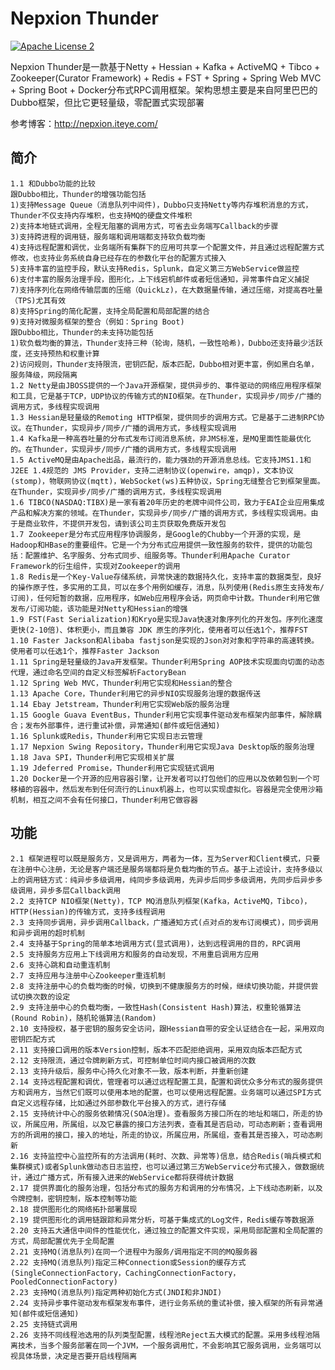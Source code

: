 # Nepxion Thunder
[![Apache License 2](https://img.shields.io/badge/license-ASF2-blue.svg)](https://www.apache.org/licenses/LICENSE-2.0.txt)

Nepxion Thunder是一款基于Netty + Hessian + Kafka + ActiveMQ + Tibco + Zookeeper(Curator Framework) + Redis + FST + Spring + Spring Web MVC + Spring Boot + Docker分布式RPC调用框架。架构思想主要是来自阿里巴巴的Dubbo框架，但比它更轻量级，零配置式实现部署

参考博客：http://nepxion.iteye.com/

## 简介

    1.1 和Dubbo功能的比较
    跟Dubbo相比，Thunder的增强功能包括
    1)支持Message Queue（消息队列中间件)，Dubbo只支持Netty等内存堆积消息的方式，Thunder不仅支持内存堆积，也支持MQ的硬盘文件堆积
    2)支持本地链式调用，全程无阻塞的调用方式，可省去业务端写Callback的步骤
    3)支持跨进程的调用链，服务端和调用端都支持软负载均衡
    4)支持远程配置和调优，业务端所有集群下的应用可共享一个配置文件，并且通过远程配置方式修改，也支持业务系统自身已经存在的参数化平台的配置方式接入
    5)支持丰富的监控手段，默认支持Redis，Splunk，自定义第三方WebService做监控
    6)支付丰富的服务治理手段，图形化，上下线宕机邮件或者短信通知，异常事件自定义捕捉
    7)支持序列化在网络传输层面的压缩（QuickLz)，在大数据量传输，通过压缩，对提高吞吐量（TPS)尤其有效
    8)支持Spring的简化配置，支持全局配置和局部配置的结合
    9)支持对微服务框架的整合（例如：Spring Boot)
    跟Dubbo相比，Thunder的未支持功能包括
    1)软负载均衡的算法，Thunder支持三种（轮询，随机，一致性哈希)，Dubbo还支持最少活跃度，还支持预热和权重计算
    2)访问规则，Thunder支持限流，密钥匹配，版本匹配，Dubbo相对更丰富，例如黑白名单，服务降级，网段隔离
    1.2 Netty是由JBOSS提供的一个Java开源框架，提供异步的、事件驱动的网络应用程序框架和工具，它是基于TCP，UDP协议的传输方式的NIO框架。在Thunder，实现异步/同步/广播的调用方式，多线程实现调用
    1.3 Hessian是轻量级的Remoting HTTP框架，提供同步的调用方式。它是基于二进制RPC协议。在Thunder，实现异步/同步/广播的调用方式，多线程实现调用
    1.4 Kafka是一种高吞吐量的分布式发布订阅消息系统，非JMS标准，是MQ里面性能最优化的。在Thunder，实现异步/同步/广播的调用方式，多线程实现调用
    1.5 ActiveMQ是由Apache出品，最流行的，能力强劲的开源消息总线。它支持JMS1.1和J2EE 1.4规范的 JMS Provider，支持二进制协议(openwire，amqp)，文本协议(stomp)，物联网协议(mqtt)，WebSocket(ws)五种协议，Spring无缝整合它到框架里面。在Thunder，实现异步/同步/广播的调用方式，多线程实现调用
    1.6 TIBCO(NASDAQ:TIBX)是一家有着20年历史的老牌中间件公司，致力于EAI企业应用集成产品和解决方案的领域。在Thunder，实现异步/同步/广播的调用方式，多线程实现调用。由于是商业软件，不提供开发包，请到该公司主页获取免费版开发包
    1.7 Zookeeper是分布式应用程序协调服务，是Google的Chubby一个开源的实现，是Hadoop和HBase的重要组件。它是一个为分布式应用提供一致性服务的软件，提供的功能包括：配置维护、名字服务、分布式同步、组服务等。Thunder利用Apache Curator Framework的衍生组件，实现对Zookeeper的调用
    1.8 Redis是一个Key-Value存储系统，异常快速的数据持久化，支持丰富的数据类型，良好的操作原子性，多实用的工具，可以在多个用例如缓存，消息，队列使用(Redis原生支持发布/订阅)，任何短暂的数据，应用程序，如Web应用程序会话，网页命中计数。Thunder利用它做发布/订阅功能，该功能是对Netty和Hessian的增强
    1.9 FST(Fast Serialization)和Kryo是实现Java快速对象序列化的开发包。序列化速度更快(2-10倍)、体积更小，而且兼容 JDK 原生的序列化，使用者可以任选1个，推荐FST
    1.10 Faster Jackson和Alibaba fastjson是实现的Json对对象和字符串的高速转换。使用者可以任选1个，推荐Faster Jackson
    1.11 Spring是轻量级的Java开发框架。Thunder利用Spring AOP技术实现面向切面的动态代理，通过命名空间的自定义标签解析FactoryBean
    1.12 Spring Web MVC，Thunder利用它实现和Hessian的整合
    1.13 Apache Core，Thunder利用它的异步NIO实现服务治理的数据传送
    1.14 Ebay Jetstream，Thunder利用它实现Web版的服务治理
    1.15 Google Guava EventBus，Thunder利用它实现事件驱动发布框架内部事件，解除耦合；发布外部事件，进行重试补偿，异常通知(邮件或短信通知)
    1.16 Splunk或Redis，Thunder利用它实现日志云管理
    1.17 Nepxion Swing Repository，Thunder利用它实现Java Desktop版的服务治理
    1.18 Java SPI，Thunder利用它实现相关扩展
    1.19 Jdeferred Promise，Thunder利用它实现链式调用
    1.20 Docker是一个开源的应用容器引擎，让开发者可以打包他们的应用以及依赖包到一个可移植的容器中，然后发布到任何流行的Linux机器上，也可以实现虚拟化。容器是完全使用沙箱机制，相互之间不会有任何接口，Thunder利用它做容器

## 功能

    2.1 框架进程可以既是服务方，又是调用方，两者为一体，互为Server和Client模式，只要在注册中心注册，无论是客户端还是服务端都将是负载均衡的节点。基于上述设计，支持多级以上的调用链方式：纯异步多级调用，纯同步多级调用，先异步后同步多级调用，先同步后异步多级调用，异步多层Callback调用
    2.2 支持TCP NIO框架(Netty)，TCP MQ消息队列框架(Kafka，ActiveMQ，Tibco)，HTTP(Hessian)的传输方式，支持多线程调用
    2.3 支持同步调用，异步调用Callback，广播通知方式(点对点的发布订阅模式)，同步调用和异步调用的超时机制
    2.4 支持基于Spring的简单本地调用方式(显式调用)，达到远程调用的目的，RPC调用
    2.5 支持服务方应用上下线调用方和服务的自动发现，不用重启调用方应用
    2.6 支持心跳和自动重连机制
    2.7 支持应用与注册中心Zookeeper重连机制
    2.8 支持注册中心的负载均衡的时候，切换到不健康服务方的时候，继续切换功能，并提供尝试切换次数的设定
    2.9 支持注册中心的负载均衡，一致性Hash(Consistent Hash)算法，权重轮循算法(Round Robin)，随机轮循算法(Random)
    2.10 支持授权，基于密钥的服务安全访问，跟Hessian自带的安全认证结合在一起，采用双向密钥匹配方式
    2.11 支持接口调用的版本Version控制，版本不匹配拒绝调用，采用双向版本匹配方式
    2.12 支持限流，通过令牌刷新方式，可控制单位时间内接口被调用的次数
    2.13 支持升级后，服务中心持久化对象不一致，版本判断，并重新创建
    2.14 支持远程配置和调优，管理者可以通过远程配置工具，配置和调优众多分布式的服务提供方和调用方，当然它们既可以使用本地的配置，也可以使用远程配置。业务端可以通过SPI方式自定义远程存储，比如通过外部参数化平台接入的方式，进行存储
    2.15 支持统计中心的服务依赖情况(SOA治理)。查看服务方接口所在的地址和端口，所走的协议，所属应用，所属组，以及它暴露的接口方法列表，查看其是否启动，可动态刷新；查看调用方的所调用的接口，接入的地址，所走的协议，所属应用，所属组，查看其是否接入，可动态刷新
    2.16 支持监控中心监控所有的方法调用(耗时、次数、异常等)信息，结合Redis(哨兵模式和集群模式)或者Splunk做动态日志监控，也可以通过第三方WebService分布式接入，做数据统计，通过广播方式，所有接入进来的WebService都将获得统计数据
    2.17 提供界面化的服务治理，包括分布式的服务方和调用的分布情况，上下线动态刷新，以及令牌控制，密钥控制，版本控制等功能
    2.18 提供图形化的网络拓扑部署展现
    2.19 提供图形化的调用链跟踪和异常分析，可基于集成式的Log文件，Redis缓存等数据源
    2.20 支持五大通信中间件的性能优化，通过独立的配置文件实现，采用局部配置和全局配置的方式，局部配置优先于全局配置
    2.21 支持MQ(消息队列)在同一个进程中为服务/调用指定不同的MQ服务器
    2.22 支持MQ(消息队列)指定三种Connection或Session的缓存方式(SingleConnectionFactory，CachingConnectionFactory，PooledConnectionFactory)
    2.23 支持MQ(消息队列)指定两种初始化方式(JNDI和非JNDI)
    2.24 支持异步事件驱动发布框架发布事件，进行业务系统的重试补偿，接入框架的所有异常通知(邮件或短信通知)
    2.25 支持链式调用
    2.26 支持不同线程池选用的队列类型配置，线程池Reject五大模式的配置。采用多线程池隔离技术，当多个服务部署在同一个JVM，一个服务调用忙，不会影响其它服务调用，业务端可以视具体场景，决定是否要开启线程隔离
